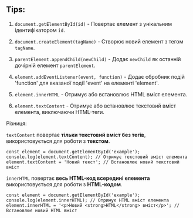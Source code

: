 ## Tips:

1. `document.getElementById(id)` - Повертає елемент з унікальним ідентифікатором `id`.

2. `document.createElement(tagName)` - Створює новий елемент з тегом `tagName`.

3. `parentElement.appendChild(newChild)` - Додає `newChild` як останній дочірній елемент `parentElement`.

4. `element.addEventListener(event, function)` - Додає обробник подій 'function' для вказаної події 'event' на елементі 'element'.

5. `element.innerHTML` - Отримує або встановлює HTML вміст елемента.
6. `element.textContent` - Отримує або встановлює текстовий вміст елемента, виключаючи HTML-теги.

Різниця:

`textContent` повертає **тільки текстовий вміст без тегів**, використовується для роботи з **текстом**.

```
const element = document.getElementById('example');
console.log(element.textContent); // Отримує текстовий вміст елемента
element.textContent = 'Новий текст'; // Встановлює новий текстовий вміст
```

`innerHTML` повертає **весь HTML-код всередині елемента** використовується для роботи з **HTML-кодом**.

```
const element = document.getElementById('example');
console.log(element.innerHTML); // Отримує HTML вміст елемента
element.innerHTML = '<p>Новий <strong>HTML</strong> вміст</p>'; // Встановлює новий HTML вміст
```